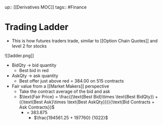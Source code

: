 up:: [[Derivatives MOC]]
tags:: #Finance 
# Trading Ladder
- This is how futures traders trade, similar to [[Option Chain Quotes]] and level 2 for stocks

![[ladder.png]]

- BidQty -> bid quantity 
	- Best bid in red
- AskQty -> ask quantity
	- Best offer just above red = 384.00 on 515 contracts
- Fair value from a [[Market Makers]] perspective
	- Take the contract average of the bid and ask
	- $\text{Fair Price} = \frac{(\text{Best Bid}\times \text{Best BidQty}) + ({\text{Best Ask}\times \text{Best AskQty}})}{\text{Bid Contracts + Ask Contracts}}$
		- = 383.875
			- $\frac{194561.25 + 197760} {1022}$
